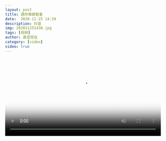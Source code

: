 ```yaml
---
layout: post
title: 遇你难做智者
date:  2020-11-25 14:39
description: 抖音
img: 202011251438.jpg
tags: [视频]
author: 直至现在
category: [video]
video: true
---
```

<video controls loop preload="auto" poster="/assets/img/202011251438.jpg" width="100%" src="https://oss.xnan.top/%E5%B8%85%E5%93%A5%E8%A7%86%E9%A2%91/%E7%9B%B4%E8%87%B3%E7%8E%B0%E5%9C%A8/%E9%81%87%E4%BD%A0%E9%9A%BE%E5%81%9A%E6%99%BA%E8%80%85.mp4"></video>
     
